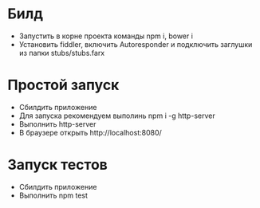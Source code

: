 Билд
====
* Запустить в корне проекта команды npm i,  bower i
* Установить fiddler, включить Autoresponder и подключить заглушки из папки stubs/stubs.farx

Простой запуск
====
* Сбилдить приложение
* Для запуска рекомендуем выполинь npm i -g http-server
* Выполнить http-server
* В браузере открыть http://localhost:8080/

Запуск тестов
====
* Сбилдить приложение
* Выполнить npm test
